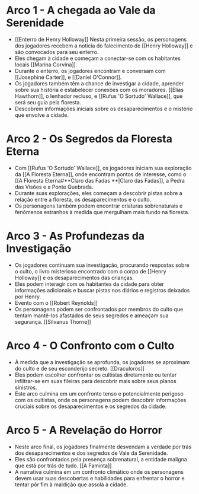 # Arco 1 - A chegada ao Vale da Serenidade
- [[Enterro de Henry Holloway]] Nesta primeira sessão, os personagens dos jogadores recebem a notícia do falecimento de [[Henry Holloway]] e são convocados para seu enterro.
- Eles chegam à cidade e começam a conectar-se com os habitantes locais [[Marina Corvina]].
- Durante o enterro, os jogadores encontram e conversam com [[Josephine Carter]], e [[Daniel O'Connor]].
- Os jogadores também têm a chance de investigar a cidade, aprender sobre sua história e estabelecer conexões com os moradores. [[Elias Hawthorn]], o lenhador recluso, e [[Rufus 'O Sortudo' Wallace]], que será seu guia pela floresta.
- Descobrem informações iniciais sobre os desaparecimentos e o mistério que envolve a cidade.
# Arco 2 - Os Segredos da Floresta Eterna
- Com [[Rufus 'O Sortudo' Wallace]], os jogadores iniciam sua exploração da [[A Floresta Eterna]], onde encontram pontos de interesse, como o [[A Floresta Eterna#**Claro das Fadas **|Claro das Fadas]], a Pedra das Visões e a Ponte Quebrada.
- Durante suas explorações, eles começam a descobrir pistas sobre a relação entre a floresta, os desaparecimentos e o culto.
- Os personagens também podem encontrar criaturas sobrenaturais e fenômenos estranhos à medida que mergulham mais fundo na floresta.

# Arco 3 - As Profundezas da Investigação
- Os jogadores continuam sua investigação, procurando respostas sobre o culto, o livro misterioso encontrado com o corpo de [[Henry Holloway]] e os desaparecimentos das crianças.
- Eles podem interagir com os habitantes da cidade para obter informações adicionais e buscar pistas nos diários e registros deixados por Henry.
- Evento com o [[Robert Reynolds]]
- Os personagens podem ser confrontados por membros do culto que tentam mantê-los afastados de seus segredos e ameaçam sua segurança. [[Silvanus Thorne]]
# Arco 4 - O Confronto com o Culto
- À medida que a investigação se aprofunda, os jogadores se aproximam do culto e de seu esconderijo secreto. [[Draculoros]]
- Eles podem escolher confrontar os cultistas diretamente ou tentar infiltrar-se em suas fileiras para descobrir mais sobre seus planos sinistros.
- Este arco culmina em um confronto tenso e potencialmente perigoso com os cultistas, onde os personagens podem descobrir informações cruciais sobre os desaparecimentos e os segredos da cidade.

# Arco 5 - A Revelação do Horror
- Neste arco final, os jogadores finalmente desvendam a verdade por trás dos desaparecimentos e dos segredos de Vale da Serenidade.
- Eles são confrontados pela presença sobrenatural, a entidade maligna que está por trás de tudo. [[A Faminta]]
- A narrativa culmina em um confronto climático onde os personagens devem usar suas descobertas e habilidades para enfrentar o horror e tentar pôr fim à maldição que assola a cidade.